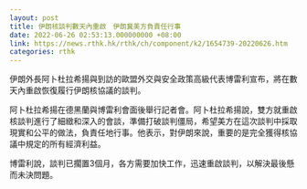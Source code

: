 ```yaml
---
layout: post
title: 伊朗核談判數天內重啟　伊朗冀美方負責任行事
date: 2022-06-26 02:53:13.000000000 +08:00
link: https://news.rthk.hk/rthk/ch/component/k2/1654739-20220626.htm
categories: rthk
---
```


伊朗外長阿卜杜拉希揚與到訪的歐盟外交與安全政策高級代表博雷利宣布，將在數天內重啟恢復履行伊朗核協議的談判。

阿卜杜拉希揚在德黑蘭與博雷利會面後舉行記者會。阿卜杜拉希揚說，雙方就重啟核談判進行了細緻和深入的會談，準備打破談判僵局，希望美方在這次談判中採取現實和公平的做法，負責任地行事。他表示，對伊朗來說，重要的是完全獲得核協議中規定的所有經濟利益。

博雷利說，談判已擱置3個月，各方需要加快工作，迅速重啟談判，以解決最後懸而未決問題。
